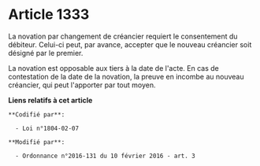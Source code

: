 # Article 1333

La novation par changement de créancier requiert le consentement du débiteur. Celui-ci peut, par avance, accepter que le
nouveau créancier soit désigné par le premier. 

La novation est opposable aux tiers à la date de l'acte. En cas de contestation de la date de la novation, la preuve en
incombe au nouveau créancier, qui peut l'apporter par tout moyen.

**Liens relatifs à cet article**

	**Codifié par**:

	  - Loi n°1804-02-07

	**Modifié par**:

	  - Ordonnance n°2016-131 du 10 février 2016 - art. 3
